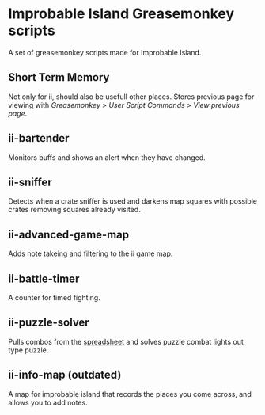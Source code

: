 Improbable Island Greasemonkey scripts
========

A set of greasemonkey scripts made for Improbable Island.

Short Term Memory
------
Not only for ii, should also be usefull other places. Stores previous page for viewing with *Greasemonkey > User Script Commands > View previous page*.

ii-bartender
------
Monitors buffs and shows an alert when they have changed.

ii-sniffer
------
Detects when a crate sniffer is used and darkens map squares with possible crates removing squares already visited.

ii-advanced-game-map
------
Adds note takeing and filtering to the ii game map.

ii-battle-timer
------
A counter for timed fighting.

ii-puzzle-solver
------
Pulls combos from the [spreadsheet](http://tinyurl.com/ii-puzzle) and solves puzzle combat lights out type puzzle.

ii-info-map (outdated)
------
A map for improbable island that records the places you come across, and allows you to add notes.
